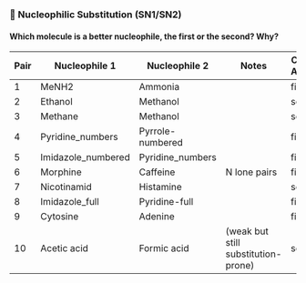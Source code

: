 ### 🥉 Nucleophilic Substitution (SN1/SN2)

#### Which molecule is a better nucleophile, the first or the second? Why?

| Pair | Nucleophile 1       | Nucleophile 2      | Notes                             | Correct Answer |
|------|---------------------|--------------------|-----------------------------------|----------------|
| 1    | MeNH2               | Ammonia             |                                   | first |
| 2    | Ethanol             | Methanol            |                                   | second |
| 3    | Methane             | Methanol            |                                   | second |
| 4    | Pyridine_numbers    | Pyrrole-numbered    |                                   | first |
| 5    | Imidazole_numbered  | Pyridine_numbers    |                                   | first |
| 6    | Morphine            | Caffeine            | N lone pairs                      | first |
| 7    | Nicotinamid         | Histamine           |                                   | second |
| 8    | Imidazole_full      | Pyridine-full       |                                   | first |
| 9    | Cytosine            | Adenine             |                                   | first |
| 10   | Acetic acid         | Formic acid         | (weak but still substitution-prone) | second |
